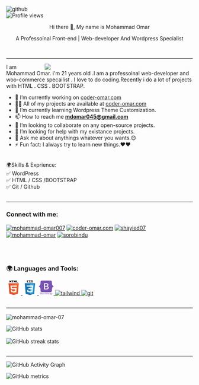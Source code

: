 <img src='https://media4.giphy.com/media/qgQUggAC3Pfv687qPC/giphy.gif' alt='github' width='900' height='450'> <br>
![Profile views](https://gpvc.arturio.dev/Mohammad-Omar-07) 
<p align="center"> Hi there 👋, My name is Mohammad Omar </p>
<p align="center" > A Professoinal Front-end | Web-developer And Wordpress Specialist </p>  <br>
<hr>
<img src="https://camo.githubusercontent.com/a4c584bce1c41271485d28f92aaf9f581b3c88b68ca723b6edfd58b4ba988c2b/68747470733a2f2f63646e2e6472696262626c652e636f6d2f75736572732f313138373833362f73637265656e73686f74732f363533393432392f70726f6772616d65722e676966" align="right" width="400">

 


I am Mohammad Omar. i'm 21 years old .I am a professoinal web-developer and woo-commerce specailist . I love to do coding.Recently i do a lot of projects with HTML . CSS . BOOTSTRAP. 



- 🔭 I’m currently working on [coder-omar.com](coder-omar.com) 
- 👨‍💻 All of my projects are available at [coder-omar.com](coder-omar.com)
- 🌱 I’m currently learning Wordpress Theme Customization. 
- 📫 How to reach me **mdomar045@gmail.com**
- 👯 I’m looking to collaborate on any open-source projects. 
- 🤔 I’m looking for help with my existance projects. 
- 💬 Ask me about anythings whatever you wants.😊 
- ⚡ Fun fact: I always try to learn new things.❤❤  <br> <br>

🌍Skills & Exprience: <br>
✅ WordPress <Br>
✅ HTML / CSS /BOOTSTRAP <br>
✅ Git / Github <br>
 <br> 
 <hr>

<h3 align="left">Connect with me:</h3>
<p align="left">
<a href="https://codepen.io/mohammad-omar007" target="blank"><img align="center" src="https://raw.githubusercontent.com/rahuldkjain/github-profile-readme-generator/master/src/images/icons/Social/codepen.svg" alt="mohammad-omar007" height="30" width="40" /></a>
<a href="https://dev.to/coder-omar.com" target="blank"><img align="center" src="https://raw.githubusercontent.com/rahuldkjain/github-profile-readme-generator/master/src/images/icons/Social/devto.svg" alt="coder-omar.com" height="30" width="40" /></a>
<a href="https://fb.com/shayied07" target="blank"><img align="center" src="https://raw.githubusercontent.com/rahuldkjain/github-profile-readme-generator/master/src/images/icons/Social/facebook.svg" alt="shayied07" height="30" width="40" /></a>
<a href="https://instagram.com/mohammad-omar" target="blank"><img align="center" src="https://raw.githubusercontent.com/rahuldkjain/github-profile-readme-generator/master/src/images/icons/Social/instagram.svg" alt="mohammad-omar" height="30" width="40" /></a>
<a href="https://www.youtube.com/c/sorobindu" target="blank"><img align="center" src="https://raw.githubusercontent.com/rahuldkjain/github-profile-readme-generator/master/src/images/icons/Social/youtube.svg" alt="sorobindu" height="30" width="40" /></a>
</p>
<br> <br>
 
<h3 align="left">🌍 Languages and Tools:</h3>
                            <a href="https://www.w3.org/html/" target="_blank" rel="noreferrer"> <img src="https://raw.githubusercontent.com/devicons/devicon/master/icons/html5/html5-original-wordmark.svg" alt="html5" width="40" height="40"/> </a>   <a href="https://www.w3schools.com/css/" target="_blank" rel="noreferrer"> <img src="https://raw.githubusercontent.com/devicons/devicon/master/icons/css3/css3-original-wordmark.svg" alt="css3" width="40" height="40"/> </a>    <a href="https://getbootstrap.com" target="_blank" rel="noreferrer"> <img src="https://raw.githubusercontent.com/devicons/devicon/master/icons/bootstrap/bootstrap-plain-wordmark.svg" alt="bootstrap" width="40" height="40"/> </a>     <a href="https://tailwindcss.com/" target="_blank" rel="noreferrer"> <img src="https://www.vectorlogo.zone/logos/tailwindcss/tailwindcss-icon.svg" alt="tailwind" width="40" height="40"/> </a>     <a href="https://git-scm.com/" target="_blank" rel="noreferrer"> <img src="https://www.vectorlogo.zone/logos/git-scm/git-scm-icon.svg" alt="git" width="40" height="40"/> </a>  <br><br>
 
 <hr>







<p><img align="center" src="https://github-readme-stats.vercel.app/api/top-langs?username=mohammad-omar-07&show_icons=true&theme=synthwave&title_color=ffffff&text_color=fffefa&bg_color=293165&hide_border=true&cache_seconds=1800&locale=en&layout=compact" alt="mohammad-omar-07" /></p>

![GitHub stats](https://github-readme-stats.vercel.app/api?username=Mohammad-Omar-07&show_icons=true&theme=radical) <br> <br>
![GitHub streak stats](https://github-readme-streak-stats.herokuapp.com/?user=Mohammad-Omar-07)  <br> <br>
 
 <hr>

![GitHub Activity Graph](https://activity-graph.herokuapp.com/graph?username=Mohammad-Omar-07)  

![GitHub metrics](https://metrics.lecoq.io/Mohammad-Omar-07)




